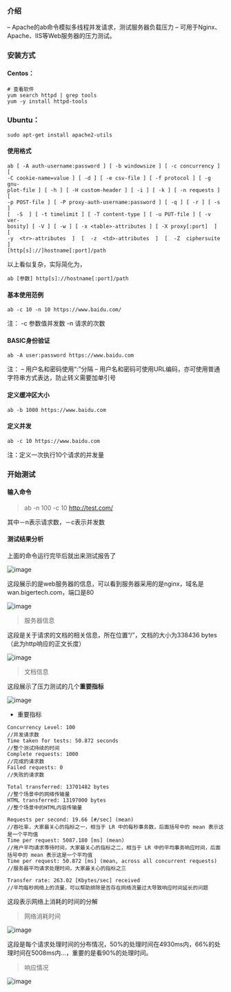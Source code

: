 
### 介绍

– Apache的ab命令模拟多线程并发请求，测试服务器负载压力
– 可用于Nginx、Apache、IIS等Web服务器的压力测试。

### 安装方式

#### Centos：

```
# 查看软件
yum search httpd | grep tools
yum -y install httpd-tools
```

### Ubuntu：

```
sudo apt-get install apache2-utils
```



#### 使用格式

```
ab [ -A auth-username:password ] [ -b windowsize ] [ -c concurrency ] [
-C cookie-name=value ] [ -d ] [ -e csv-file ] [ -f protocol ] [ -g gnu-
plot-file ] [ -h ] [ -H custom-header ] [ -i ] [ -k ] [ -n requests ] [
-p POST-file ] [ -P proxy-auth-username:password ] [ -q ] [ -r ] [ -s ]
[  -S  ] [ -t timelimit ] [ -T content-type ] [ -u PUT-file ] [ -v ver-
bosity] [ -V ] [ -w ] [ -x <table>-attributes ] [ -X proxy[:port]  ]  [
-y  <tr>-attributes  ]  [  -z  <td>-attributes  ]  [  -Z  ciphersuite ]
[http[s]://]hostname[:port]/path
```

以上看似复杂，实际简化为，

```
ab [参数] http[s]://hostname[:port]/path
```



#### 基本使用范例

```
ab -c 10 -n 10 https://www.baidu.com/
```

注：
-c 参数值并发数
-n 请求的次数



####  BASIC身份验证

```
ab -A user:password https://www.baidu.com
```

注：
– 用户名和密码使用“:”分隔
– 用户名和密码可使用URL编码，亦可使用普通字符串方式表达，防止转义需要加单引号

####  定义缓冲区大小

```
ab -b 1000 https://www.baidu.com
```

#### 定义并发

```
ab -c 10 https://www.baidu.com
```

注：定义一次执行10个请求的并发量









### 开始测试

#### 输入命令

> ab -n 100 -c 10 http://test.com/

其中－n表示请求数，－c表示并发数

#### 测试结果分析

上面的命令运行完毕后就出来测试报告了

![image](https://upload-images.jianshu.io/upload_images/539132-78416e4b8ec72659.png?imageMogr2/auto-orient/strip%7CimageView2/2/w/609)


这段展示的是web服务器的信息，可以看到服务器采用的是nginx，域名是wan.bigertech.com，端口是80

![image](https://upload-images.jianshu.io/upload_images/539132-b3dc1723132b9864.png?imageMogr2/auto-orient/strip%7CimageView2/2/w/347)

> 服务器信息

这段是关于请求的文档的相关信息，所在位置“/”，文档的大小为338436 bytes（此为http响应的正文长度）

![image](https://upload-images.jianshu.io/upload_images/539132-6121e41e28e3d7d1.png?imageMogr2/auto-orient/strip%7CimageView2/2/w/358)

> 文档信息

这段展示了压力测试的几个**重要指标**

![image](https://upload-images.jianshu.io/upload_images/539132-203027b45f8eb569.png?imageMogr2/auto-orient/strip%7CimageView2/2/w/594)

- 重要指标

```
Concurrency Level: 100
//并发请求数
Time taken for tests: 50.872 seconds
//整个测试持续的时间
Complete requests: 1000
//完成的请求数
Failed requests: 0
//失败的请求数

Total transferred: 13701482 bytes
//整个场景中的网络传输量
HTML transferred: 13197000 bytes
//整个场景中的HTML内容传输量

Requests per second: 19.66 [#/sec] (mean)
//吞吐率，大家最关心的指标之一，相当于 LR 中的每秒事务数，后面括号中的 mean 表示这是一个平均值
Time per request: 5087.180 [ms] (mean)
//用户平均请求等待时间，大家最关心的指标之二，相当于 LR 中的平均事务响应时间，后面括号中的 mean 表示这是一个平均值
Time per request: 50.872 [ms] (mean, across all concurrent requests)
//服务器平均请求处理时间，大家最关心的指标之三

Transfer rate: 263.02 [Kbytes/sec] received
//平均每秒网络上的流量，可以帮助排除是否存在网络流量过大导致响应时间延长的问题

```

这段表示网络上消耗的时间的分解

> 网络消耗时间

![image](https://upload-images.jianshu.io/upload_images/539132-04c414bde19255a1.png?imageMogr2/auto-orient/strip%7CimageView2/2/w/374)

这段是每个请求处理时间的分布情况，50%的处理时间在4930ms内，66%的处理时间在5008ms内...，重要的是看90%的处理时间。

> 响应情况

![image](https://upload-images.jianshu.io/upload_images/539132-b98dc6d06438b95d.png?imageMogr2/auto-orient/strip%7CimageView2/2/w/494)